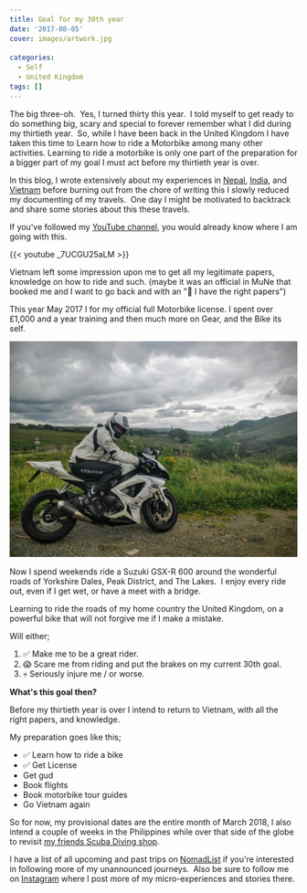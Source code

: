 ```yaml
---
title: Goal for my 30th year
date: '2017-08-05'
cover: images/artwork.jpg

categories:
  - Self
  - United Kingdom
tags: []
---
```


The big three-oh.  Yes, I turned thirty this year.  I told myself to get ready to do something big, scary and special to forever remember what I did during my thirtieth year.  So, while I have been back in the United Kingdom I have taken this time to Learn how to ride a Motorbike among many other activities. Learning to ride a motorbike is only one part of the preparation for a bigger part of my goal I must act before my thirtieth year is over.

In this blog, I wrote extensively about my experiences in [Nepal](/categories/nepal/), [India](/categories/india/), and [Vietnam](/categories/vietnam/) before burning out from the chore of writing this I slowly reduced my documenting of my travels.  One day I might be motivated to backtrack and share some stories about this these travels.

If you've followed my [YouTube channel](https://www.youtube.com/channel/UCk6c6vGiKFwoK3436qUDQWQ), you would already know where I am going with this.

{{< youtube _7UCGU25aLM >}}

Vietnam left some impression upon me to get all my legitimate papers, knowledge on how to ride and such. (maybe it was an official in MuNe that booked me and I want to go back and with an "🖕 I have the right papers")

This year May 2017 I for my official full Motorbike license. I spent over £1,000 and a year training and then much more on Gear, and the Bike its self.

![Me on My Motorbike near Rivington](images/IMG_20170729_123956-2-1024x768.jpg)

Now I spend weekends ride a Suzuki GSX-R 600 around the wonderful roads of Yorkshire Dales, Peak District, and The Lakes.  I enjoy every ride out, even if I get wet, or have a meet with a bridge.

Learning to ride the roads of my home country the United Kingdom, on a powerful bike that will not forgive me if I make a mistake.

Will either;

1. ✅ Make me to be a great rider.
2. 😱 Scare me from riding and put the brakes on my current 30th goal.
3. 💀 Seriously injure me / or worse.

**What's this goal then?** 

Before my thirtieth year is over I intend to return to Vietnam, with all the right papers, and knowledge.

My preparation goes like this;

- ✅ Learn how to ride a bike
- ✅ Get License
- Get gud
- Book flights
- Book motorbike tour guides
- Go Vietnam again

So for now, my provisional dates are the entire month of March 2018, I also intend a couple of weeks in the Philippines while over that side of the globe to revisit [my friends Scuba Diving shop](https://gonetraveling.me/moalboal-the-short-walk-out-to-open-water/).

I have a list of all upcoming and past trips on [NomadList](https://nomadlist.com/@halfcube) if you're interested in following more of my unannounced journeys.  Also be sure to follow me on [Instagram](https://www.instagram.com/halfcubeuk/) where I post more of my micro-experiences and stories there.
